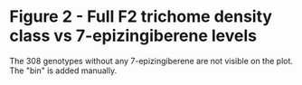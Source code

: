 # Figure 2 - Full F2 trichome density class vs 7-epizingiberene levels

The 308 genotypes without any 7-epizingiberene are not visible on the plot. 
The "bin" is added manually. 